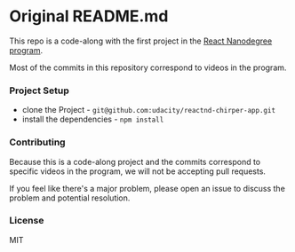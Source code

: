 # Original README.md

This repo is a code-along with the first project in the [React Nanodegree program](https://www.udacity.com/course/react-nanodegree--nd019).

Most of the commits in this repository correspond to videos in the program.

### Project Setup

* clone the Project - `git@github.com:udacity/reactnd-chirper-app.git`
* install the dependencies - `npm install`

### Contributing

Because this is a code-along project and the commits correspond to specific videos in the program, we will not be accepting pull requests.

If you feel like there's a major problem, please open an issue to discuss the problem and potential resolution.

### License

MIT
